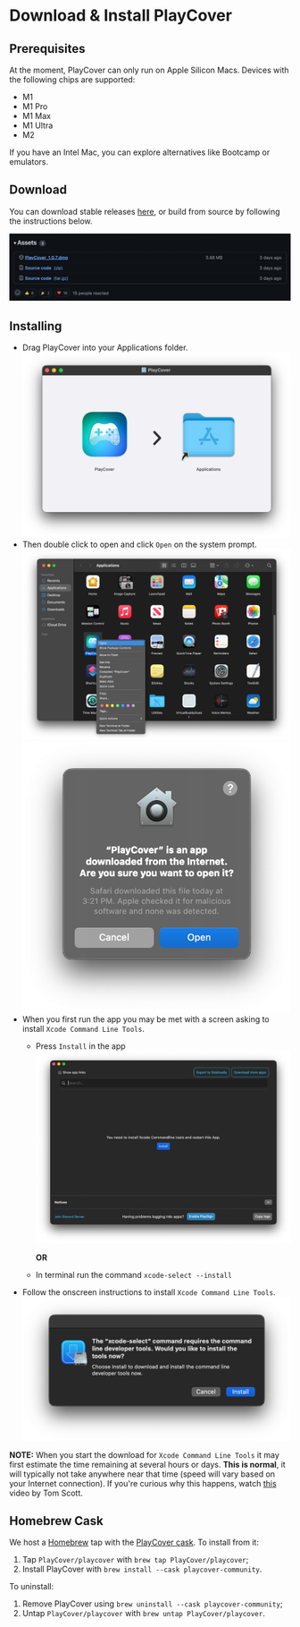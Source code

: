 # Download & Install PlayCover

## Prerequisites

At the moment, PlayCover can only run on Apple Silicon Macs. Devices with the following chips are supported:

* M1
* M1 Pro
* M1 Max
* M1 Ultra
* M2

If you have an Intel Mac, you can explore alternatives like Bootcamp or emulators.

## Download

You can download stable releases [here](https://github.com/PlayCover/PlayCover/releases), or build from source by following the instructions below.

![Releases](../images/releases.png)

## Installing

- Drag PlayCover into your Applications folder. 
![Drag PlayCover in Applications](../images/playcover_dmg.png)
- Then double click to open and click `Open` on the system prompt. 
![Open PlayCover](../images/open_playcover.png)
![Open Prompt](../images/open_prompt.png)
- When you first run the app you may be met with a screen asking to install `Xcode Command Line Tools`. 
    - Press `Install` in the app
    ![Install Prompt](../images/install_prompt.png)
    
        __OR__ 
    - In terminal run the command `xcode-select --install`
- Follow the onscreen instructions to install `Xcode Command Line Tools`.
![Install System Prompt](../images/install_system_prompt.png)

__NOTE:__ When you start the download for `Xcode Command Line Tools` it may first estimate the time remaining at several hours or days. __This is normal__, it will typically not take anywhere near that time (speed will vary based on your Internet connection). If you're curious why this happens, watch [this](https://youtu.be/iZnLZFRylbs) video by Tom Scott.

## Homebrew Cask
We host a [Homebrew](https://brew.sh) tap with the [PlayCover cask](https://github.com/PlayCover/homebrew-playcover/blob/master/Casks/playcover-community.rb). To install from it:

1. Tap `PlayCover/playcover` with `brew tap PlayCover/playcover`;
2. Install PlayCover with `brew install --cask playcover-community`.

To uninstall:
1. Remove PlayCover using `brew uninstall --cask playcover-community`;
2. Untap `PlayCover/playcover` with `brew untap PlayCover/playcover`.